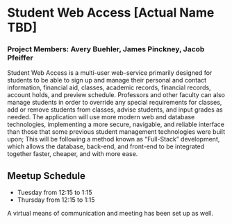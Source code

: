 # Student Web Access [Actual Name TBD]

### Project Members: Avery Buehler, James Pinckney, Jacob Pfeiffer

Student Web Access is a multi-user web-service primarily designed for students to be able to sign up and manage their personal and contact information, financial aid, classes, academic records, financial records, account holds, and preview schedule. Professors and other faculty can also manage students in order to override any special requirements for classes, add or remove students from classes, advise students, and input grades as needed. The application will use more modern web and database technologies, implementing a more secure, navigable, and reliable interface than those that some previous student management technologies were built upon; This will be following a method known as “Full-Stack” development, which allows the database, back-end, and front-end to be integrated together faster, cheaper, and with more ease.

## Meetup Schedule
- Tuesday from 12:15 to 1:15
- Thursday from 12:15 to 1:15

A virtual means of communication and meeting has been set up as well.

